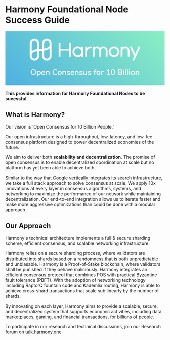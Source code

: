 # Harmony Foundational Node Success Guide



![Welcome Image](./docs/img/harmony10Billion.png)

**This provides information for Harmony Foundational Nodes to be sucessful.**

## What is Harmony?

Our vision is ‘Open Consensus for 10 Billion People.’

Our open infrastructure is a high-throughput, low-latency, and low-fee consensus platform designed to power decentralized economies of the future.

We aim to deliver both **scalability and decentralization**. The promise of open consensus is to enable decentralized coordination at scale but no platform has yet been able to achieve both. 

Similar to the way that Google vertically integrates its search infrastructure, we take a full stack approach to solve consensus at scale. We apply 10x innovations at every layer in consensus algorithms, systems, and networking to maximize the performance of our network while maintaining decentralization. Our end-to-end integration allows us to iterate faster and make more aggressive optimizations than could be done with a modular approach.

## Our Approach

Harmony's technical architecture implements a full & secure sharding scheme, efficient consensus, and scalable networking infrastructure.

Harmony relies on a secure sharding process, where validators are distributed into shards based on a randomness that is both unpredictable and unbiasable. Harmony is a Proof-of-Stake blockchain, where validators shall be punished if they behave maliciously. Harmony integrates an efficient consensus protocol that combines POS with practical Byzantine fault tolerance (PBFT). With the adoption of networking technology including RaptorQ fountain code and Kademlia routing, Harmony is able to achieve cross-shard transactions that scale sub linearly by the number of shards. 

By innovating on each layer, Harmony aims to provide a scalable, secure, and decentralized system that supports economic activities, including data marketplaces, gaming, and financial transactions, for billions of people.

To participate in our research and technical discussions, join our Research forum on [talk.harmony.one](https://talk.harmony.one/)

